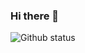 ### Hi there 👋

![Github status](https://github-readme-stats.vercel.app/api?username=N1c0sor&count_private=true&show_icons=true&theme=radical)

